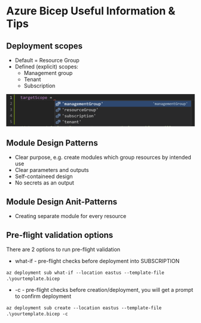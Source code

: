 # Azure Bicep Useful Information & Tips

## Deployment scopes

* Default = Resource Group
* Defined (explicit) scopes:
    * Management group
    * Tenant
    * Subscription

![image](/Bicep/Images/BicepDeploymentTargetScopes.png)

## Module Design Patterns

* Clear purpose, e.g. create modules which group resources by intended use
* Clear parameters and outputs
* Self-containeed design
* No secrets as an output


## Module Design Anit-Patterns

* Creating separate module for every resource

## Pre-flight validation options

There are 2 options to run pre-flight validation
* what-if - pre-flight checks before deployment into SUBSCRIPTION
```
az deployment sub what-if --location eastus --template-file .\yourtemplate.bicep
```
* -c - pre-flight checks before creation/deployment, you will get a prompt to confirm deployment
```
az deployment sub create --location eastus --template-file .\yourtemplate.bicep -c
```